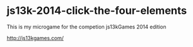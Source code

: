js13k-2014-click-the-four-elements
==================================

This is my microgame for the competion js13kGames 2014 edition

http://js13kgames.com/
